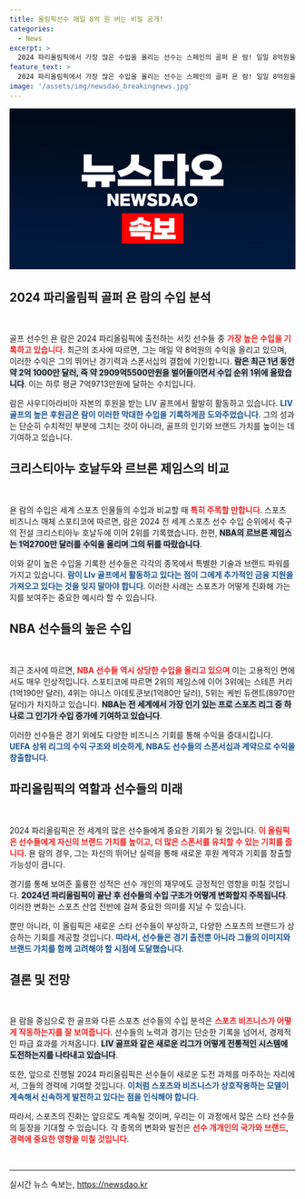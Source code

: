 ```yaml
---
title: 올림픽선수 매일 8억 원 버는 비밀 공개!
categories:
  - News
excerpt: >
  2024 파리올림픽에서 가장 많은 수입을 올리는 선수는 스페인의 골퍼 욘 람! 일일 8억원을 벌어들이는 람은 지난해 2억1000만달러를 기록하며 세계 스포츠 수입 1위를 차지했다. 그의 놀라운 비즈니스 성공 비결은 무엇일까? 클릭해서 확인해보세요!
feature_text: >
  2024 파리올림픽에서 가장 많은 수입을 올리는 선수는 스페인의 골퍼 욘 람! 일일 8억원을 벌어들이는 람은 지난해 2억1000만달러를 기록하며 세계 스포츠 수입 1위를 차지했다. 그의 놀라운 비즈니스 성공 비결은 무엇일까? 클릭해서 확인해보세요!
image: '/assets/img/newsdao_breakingnews.jpg'
---
```


<p><img src="/assets/img/newsdao_breakingnews.jpg" alt="ontimetimes 속보" /></p>

<h2 data-ke-size="size26">2024 파리올림픽 골퍼 욘 람의 수입 분석</h2>

<p data-ke-size="size16">&nbsp;</p>

<p>골프 선수인 욘 람은 2024 파리올림픽에 출전하는 서킷 선수들 중 <b><span style="color: #ee2323;">가장 높은 수입을 기록하고 있습니다</span></b>. 최근의 조사에 따르면, 그는 매일 약 8억원의 수익을 올리고 있으며, 이러한 수익은 그의 뛰어난 경기력과 스폰서십의 결합에 기인합니다. <b><span style="background-color: #21538527;">람은 최근 1년 동안 약 2억 1000만 달러, 즉 약 2909억5500만원을 벌어들이면서 수입 순위 1위에 올랐습니다</span></b>. 이는 하루 평균 7억9713만원에 달하는 수치입니다.</p>

<p>람은 사우디아라비아 자본의 후원을 받는 LIV 골프에서 활발히 활동하고 있습니다. <b><span style="color: #1a5490;">LIV 골프의 높은 후원금은 람이 이러한 막대한 수입을 기록하게끔 도와주었습니다</span></b>. 그의 성과는 단순히 수치적인 부분에 그치는 것이 아니라, 골프의 인기와 브랜드 가치를 높이는 데 기여하고 있습니다.</p>

<h2 data-ke-size="size26">크리스티아누 호날두와 르브론 제임스의 비교</h2>

<p data-ke-size="size16">&nbsp;</p>

<p>욘 람의 수입은 세계 스포츠 인물들의 수입과 비교할 때 <b><span style="color: #ee2323;">특히 주목할 만합니다</span></b>. 스포츠 비즈니스 매체 스포티코에 따르면, 람은 2024 전 세계 스포츠 선수 수입 순위에서 축구의 전설 크리스티아누 호날두에 이어 2위를 기록했습니다. 한편, <b><span style="background-color: #21538527;">NBA의 르브론 제임스는 1억2700만 달러를 수익을 올리며 그의 뒤를 따랐습니다</span></b>.</p>

<p>이와 같이 높은 수입을 기록한 선수들은 각각의 종목에서 특별한 기술과 브랜드 파워를 가지고 있습니다. <b><span style="color: #1a5490;">람이 LIv 골프에서 활동하고 있다는 점이 그에게 추가적인 금융 지원을 가져오고 있다는 것을 잊지 말아야 합니다</span></b>. 이러한 사례는 스포츠가 어떻게 진화해 가는지를 보여주는 중요한 예시라 할 수 있습니다.</p>

<h2 data-ke-size="size26">NBA 선수들의 높은 수입</h2>

<p data-ke-size="size16">&nbsp;</p>

<p>최근 조사에 따르면, <b><span style="color: #ee2323;">NBA 선수들 역시 상당한 수입을 올리고 있으며</span></b> 이는 고용적인 면에서도 매우 인상적입니다. 스포티코에 따르면 2위의 제임스에 이어 3위에는 스테픈 커리(1억190만 달러), 4위는 야니스 아데토쿤보(1억80만 달러), 5위는 케빈 듀랜트(8970만 달러)가 차지하고 있습니다. <b><span style="background-color: #21538527;">NBA는 전 세계에서 가장 인기 있는 프로 스포츠 리그 중 하나로 그 인기가 수입 증가에 기여하고 있습니다</span></b>.</p>

<p>이러한 선수들은 경기 외에도 다양한 비즈니스 기회를 통해 수익을 증대시킵니다. <b><span style="color: #1a5490;">UEFA 상위 리그의 수익 구조와 비슷하게, NBA도 선수들의 스폰서십과 계약으로 수익을 창출합니다</span></b>. </p>

<h2 data-ke-size="size26">파리올림픽의 역할과 선수들의 미래</h2>

<p data-ke-size="size16">&nbsp;</p>

<p>2024 파리올림픽은 전 세계의 많은 선수들에게 중요한 기회가 될 것입니다. <b><span style="color: #ee2323;">이 올림픽은 선수들에게 자신의 브랜드 가치를 높이고, 더 많은 스폰서를 유치할 수 있는 기회를 줍니다</span></b>. 욘 람의 경우, 그는 자신의 뛰어난 실력을 통해 새로운 후원 계약과 기회를 창출할 가능성이 큽니다.</p>

<p>경기를 통해 보여준 훌륭한 성적은 선수 개인의 재무에도 긍정적인 영향을 미칠 것입니다. <b><span style="background-color: #21538527;">2024년 파리올림픽이 끝난 후 선수들의 수입 구조가 어떻게 변화할지 주목됩니다</span></b>. 이러한 변화는 스포츠 산업 전반에 걸쳐 중요한 의미를 지닐 수 있습니다.</p>

<p>뿐만 아니라, 이 올림픽은 새로운 스타 선수들이 부상하고, 다양한 스포츠의 브랜드가 상승하는 기회를 제공할 것입니다. <b><span style="color: #1a5490;">따라서, 선수들은 경기 출전뿐 아니라 그들의 이미지와 브랜드 가치를 함께 고려해야 할 시점에 도달했습니다</span></b>.</p>

<h2 data-ke-size="size26">결론 및 전망</h2>

<p data-ke-size="size16">&nbsp;</p>

<p>욘 람을 중심으로 한 골프와 다른 스포츠 선수들의 수입 분석은 <b><span style="color: #ee2323;">스포츠 비즈니스가 어떻게 작동하는지를 잘 보여줍니다</span></b>. 선수들의 노력과 경기는 단순한 기록을 넘어서, 경제적인 파급 효과를 가져옵니다. <b><span style="background-color: #21538527;">LIV 골프와 같은 새로운 리그가 어떻게 전통적인 시스템에 도전하는지를 나타내고 있습니다</span></b>.</p>

<p>또한, 앞으로 진행될 2024 파리올림픽은 선수들이 새로운 도전 과제를 마주하는 자리에서, 그들의 경력에 기여할 것입니다. <b><span style="color: #1a5490;">이처럼 스포츠와 비즈니스가 상호작용하는 모델이 계속해서 신속하게 발전하고 있다는 점을 인식해야 합니다</span></b>.</p>

<p>따라서, 스포츠의 진화는 앞으로도 계속될 것이며, 우리는 이 과정에서 많은 스타 선수들의 등장을 기대할 수 있습니다. 각 종목의 변화와 발전은 <b><span style="color: #ee2323;">선수 개개인의 국가와 브랜드, 경력에 중요한 영향을 미칠 것입니다</span></b>. </p>

<p data-ke-size="size16">&nbsp;</p> 

<hr />
실시간 뉴스 속보는, <a href="https://newsdao.kr" rel="dofollow">https://newsdao.kr</a>


